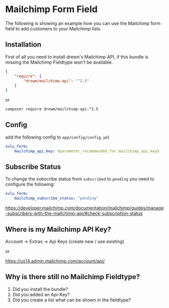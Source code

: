 # Mailchimp Form Field

The following is showing an example how you can use the Mailchimp form field to add customers to your Mailchimp lists.

## Installation

First of all you need to install drewn's Mailchimp API, if this bundle is missing the Mailchimp Fieldtype won't be available.

```json
{
    "require": {
        "drewm/mailchimp-api": "^2.5"
    }
}
```

or

```bash
composer require drewm/mailchimp-api:^2.5
```

## Config

add the following config to `app/config/config.yml`

```yml
sulu_form:
    mailchimp_api_key: %parameter_recommended_for_mailchimp_api_key%
```

## Subscribe Status

To change the subscribe status from `subscribed` to `pending` you need to configure the following:

```yml
sulu_form:
    mailchimp_subscribe_status: "pending"
```
https://developer.mailchimp.com/documentation/mailchimp/guides/manage-subscribers-with-the-mailchimp-api/#check-subscription-status

## Where is my Mailchimp API Key?
Account -> Extras -> Api Keys (create new / use existing)

or

https://us14.admin.mailchimp.com/account/api/

## Why is there still no Mailchimp Fieldtype?

1. Did you install the bundle?
2. Did you added an Api-Key?
3. Did you create a list what can be shown in the fieldtype?
